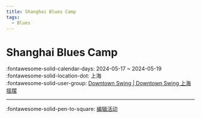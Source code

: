 ```yaml
---
title: Shanghai Blues Camp
tags:
  - Blues
---
```


# Shanghai Blues Camp 

:fontawesome-solid-calendar-days: 2024-05-17 ~ 2024-05-19  
:fontawesome-solid-location-dot: 上海  
:fontawesome-solid-user-group: [Downtown Swing | Downtown Swing 上海摇摆](https://swing.kids/zh_CN/downtown-swing)  


---

:fontawesome-solid-pen-to-square: [编辑活动](https://github.com/swingdance/events/issues/new?assignees=&labels=update+event&projects=&template=03-update_entity.yml&title=Update%20Event%3A%202024%2Fzh_CN%20%E2%80%A2%20Shanghai%20Blues%20Camp&region=zh_CN&year=2024&id=shanghai-blues-camp-2024&name=Shanghai%20Blues%20Camp&org_id=downtown-swing)
